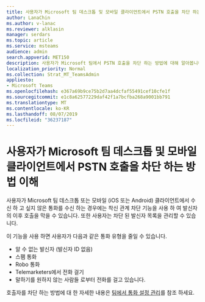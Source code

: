 ```yaml
---
title: 사용자가 Microsoft 팀 데스크톱 및 모바일 클라이언트에서 PSTN 호출을 차단 하는 방법 이해
author: LanaChin
ms.author: v-lanac
ms.reviewer: alklasin
manager: serdars
ms.topic: article
ms.service: msteams
audience: admin
search.appverid: MET150
description: 사용자가 Microsoft 팀에서 PSTN 호출을 차단 하는 방법에 대해 알아봅니다.
localization_priority: Normal
ms.collection: Strat_MT_TeamsAdmin
appliesto:
- Microsoft Teams
ms.openlocfilehash: e367a69b9ce75b2d7aa4dcfaf55491cef10cfe1f
ms.sourcegitcommit: e1c8a62577229daf42f1a7bcfba268a9001bb791
ms.translationtype: MT
ms.contentlocale: ko-KR
ms.lasthandoff: 08/07/2019
ms.locfileid: "36237187"
---
```

# <a name="understand-how-users-can-block-pstn-calls-on-microsoft-teams-desktop-and-mobile-clients"></a>사용자가 Microsoft 팀 데스크톱 및 모바일 클라이언트에서 PSTN 호출을 차단 하는 방법 이해

사용자가 Microsoft 팀 데스크톱 또는 모바일 (iOS 또는 Android) 클라이언트에서 수신 하 고 싶지 않은 통화를 수신 하는 경우에는 착신 관계 차단 기능을 사용 하 여 발신자의 이후 호출을 막을 수 있습니다. 또한 사용자는 차단 된 발신자 목록을 관리할 수 있습니다.

이 기능을 사용 하면 사용자가 다음과 같은 통화 유형을 줄일 수 있습니다.

- 알 수 없는 발신자 (발신자 ID 없음)
- 스팸 통화
- Robo 통화
- Telemarketers에서 전화 걸기
- 말하기를 원하지 않는 사람들 로부터 전화를 걸고 있습니다.

호출자를 차단 하는 방법에 대 한 자세한 내용은 [팀에서 통화 설정 관리](https://support.office.com/article/Manage-your-call-settings-in-Teams-456cb611-3477-496f-b31a-6ab752a7595f)를 참조 하세요.
